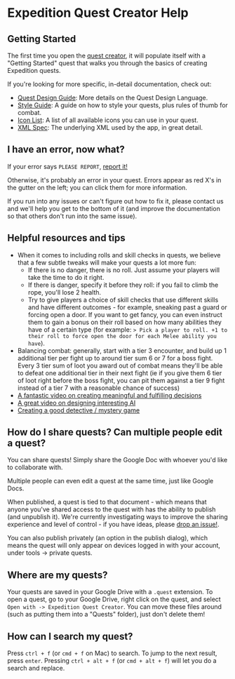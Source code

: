 # Expedition Quest Creator Help

## Getting Started

The first time you open the [quest creator](https://quests.expeditiongame.com), it will populate itself with a "Getting Started" quest that walks you through the basics of creating Expedition quests.

If you're looking for more specific, in-detail documentation, check out:

* [Quest Design Guide](qdl_guide.md): More details on the Quest Design Language.
* [Style Guide](style_guide.md): A guide on how to style your quests, plus rules of thumb for combat.
* [Icon List](https://github.com/ExpeditionRPG/expedition/tree/master/shared/images#icons): A list of all available icons you can use in your quest.
* [XML Spec](quest_spec.md): The underlying XML used by the app, in great detail.

## I have an error, now what?

If your error says `PLEASE REPORT`, [report it!](https://github.com/ExpeditionRPG/expedition/issues/new)

Otherwise, it's probably an error in your quest. Errors appear as red X's in the gutter on the left; you can click them for more information.

If you run into any issues or can't figure out how to fix it, please contact us and we'll help you get to the bottom of it (and improve the documentation so that others don't run into the same issue).

## Helpful resources and tips

* When it comes to including rolls and skill checks in quests, we believe that a few subtle tweaks will make your quests a lot more fun:
  * If there is no danger, there is no roll. Just assume your players will take the time to do it right.
  * If there is danger, specify it before they roll: if you fail to climb the rope, you'll lose 2 health.
  * Try to give players a choice of skill checks that use different skills and have different outcomes - for example, sneaking past a guard or forcing open a door. If you want to get fancy, you can even instruct them to gain a bonus on their roll based on how many abilities they have of a certain type (for example: `> Pick a player to roll. +1 to their roll to force open the door for each Melee ability you have`).
* Balancing combat: generally, start with a tier 3 encounter, and build up 1 additional tier per fight up to around tier sum 6 or 7 for a boss fight. Every 3 tier sum of loot you award out of combat means they'll be able to defeat one additional tier in their next fight (ie if you give them 6 tier of loot right before the boss fight, you can pit them against a tier 9 fight instead of a tier 7 with a reasonable chance of success)
* [A fantastic video on creating meaningful and fulfilling decisions](http://www.gdcvault.com/play/1023346/Choice-Consequence-and)
* [A great video on designing interesting AI](https://www.youtube.com/watch?v=9bbhJi0NBkk)
* [Creating a good detective / mystery game](https://youtu.be/gwV_mA2cv_0)

## How do I share quests? Can multiple people edit a quest?

You can share quests! Simply share the Google Doc with whoever you'd like to collaborate with.

Multiple people can even edit a quest at the same time, just like Google Docs.

When published, a quest is tied to that document - which means that anyone you've shared access to the quest with has the ability to publish (and unpublish it). We're currently investigating ways to improve the sharing experience and level of control - if you have ideas, please [drop an issue!](https://github.com/Fabricate-IO/expedition-quest-ide/issues/new).

You can also publish privately (an option in the publish dialog), which means the quest will only appear on devices logged in with your account, under tools -> private quests.

## Where are my quests?

Your quests are saved in your Google Drive with a `.quest` extension. To open a quest, go to your Google Drive, right click on the quest, and select `Open with -> Expedition Quest Creator`. You can move these files around (such as putting them into a "Quests" folder), just don't delete them!

## How can I search my quest?

Press `ctrl + f` (or `cmd + f` on Mac) to search. To jump to the next result, press `enter`. Pressing `ctrl + alt + f` (or `cmd + alt + f`) will let you do a search and replace.
